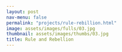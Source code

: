 ```yaml
---
layout: post
nav-menu: false
permalink: "projects/rule-rebillion.html"
image: assets/images/fulls/03.jpg
thumbnail: assets/images/thumbs/03.jpg
title: Rule and Rebellion
---
```

